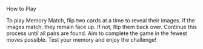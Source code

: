 How to Play


To play Memory Match, flip two cards at a time to reveal their images. If the images match, they remain face up. If not, flip them back over. Continue this process until all pairs are found. Aim to complete the game in the fewest moves possible. Test your memory and enjoy the challenge!
